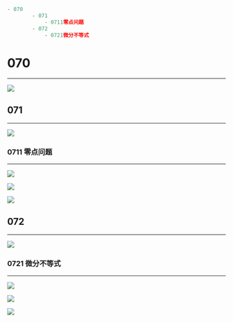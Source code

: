 ```javascript
- 070
		- 071
			- 0711零点问题
		- 072
			- 0721微分不等式
```

# 070

---

![](https://bu.dusays.com/2023/09/13/650130a5bdb77.png)

## 071

---

![](https://bu.dusays.com/2023/09/13/650130bda93d1.png)

### 0711 零点问题

---

![](https://bu.dusays.com/2023/09/13/650130bf1c683.png)

![](https://bu.dusays.com/2023/09/13/650130c040395.png)

![](https://bu.dusays.com/2023/09/13/650130c1543c3.png)

## 072

---

![](https://bu.dusays.com/2023/09/13/650130c271dc2.png)

### 0721 微分不等式

---

![](https://bu.dusays.com/2023/09/13/650130c39e2d7.png)

![](https://bu.dusays.com/2023/09/13/650130c49065e.png)

![](https://bu.dusays.com/2023/09/13/650130c592726.png)
